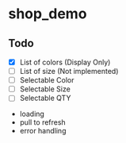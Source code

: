 # shop_demo

## Todo

- [x] List of colors (Display Only)
- [ ] List of size (Not implemented)
- [ ] Selectable Color
- [ ] Selectable Size
- [ ] Selectable QTY

- loading
- pull to refresh
- error handling 